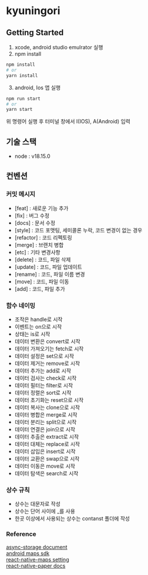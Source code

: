 # kyuningori

## Getting Started
1. xcode, android studio emulrator 실행
2. npm install
```bash
npm install
# or
yarn install
```
3. android, Ios 앱 실행
```bash
npm run start
# or
yarn start
```
위 명령어 실행 후 터미널 창에서 I(IOS), A(Android) 입력

## 기술 스택
- node :  v18.15.0


## 컨벤션
### 커밋 메시지
- [feat] : 새로운 기능 추가
- [fix] : 버그 수정
- [docs] : 문서 수정
- [style] : 코드 포맷팅, 세미콜론 누락, 코드 변경이 없는 경우
- [refactor] : 코드 리펙토링
- [merge] : 브랜치 병합
- [etc] : 기타 변경사항
- [delete] : 코드, 파일 삭제
- [update] : 코드, 파일 업데이트
- [rename] : 코드, 파일 이름 변경
- [move] : 코드, 파일 이동
- [add] : 코드, 파일 추가

### 함수 네이밍
- 조작은 handle로 시작
- 이벤트는 on으로 시작
- 상태는 is로 시작
- 데이터 변환은 convert로 시작
- 데이터 가져오기는 fetch로 시작
- 데이터 설정은 set으로 시작
- 데이터 제거는 remove로 시작
- 데이터 추가는 add로 시작
- 데이터 검사는 check로 시작
- 데이터 필터는 filter로 시작
- 데이터 정렬은 sort로 시작
- 데이터 초기화는 reset으로 시작
- 데이터 복사는 clone으로 시작
- 데이터 병합은 merge로 시작
- 데이터 분리는 split으로 시작
- 데이터 연결은 join으로 시작
- 데이터 추출은 extract로 시작
- 데이터 대체는 replace로 시작
- 데이터 삽입은 insert로 시작
- 데이터 교환은 swap으로 시작
- 데이터 이동은 move로 시작
- 데이터 탐색은 search로 시작

### 상수 규칙
- 상수는 대문자로 작성
- 상수는 단어 사이에 _를 사용
- 한곳 이상에서 사용되는 상수는 contanst 폴더에 작성


### Reference
[async-storage document](https://react-native-async-storage.github.io/async-storage/docs/install/)   
[android maps sdk](https://developers.google.com/maps/documentation/android-sdk?hl=ko)   
[react-native-maps setting](https://docs.expo.dev/versions/latest/sdk/map-view/#copy-your-apps-sha-1-certificate-fingerprint)   
[react-native-paper docs](https://callstack.github.io/react-native-paper/docs/guides/icons)
